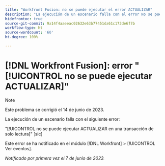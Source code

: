 ```yaml
---
title: "Workfront Fusion: no se puede ejecutar el error ACTUALIZAR"
description: "La ejecución de un escenario falla con el error No se puede ejecutar ACTUALIZAR en una transacción de solo lectura."
hidefromtoc: true
source-git-commit: 9a14f4aaeeac02632e63b77451da61c173de6f7b
workflow-type: ht
source-wordcount: '60'
ht-degree: 100%

---
```



# [!DNL Workfront Fusion]: error &quot;[!UICONTROL no se puede ejecutar ACTUALIZAR]&quot;

>[!NOTE]
>
>Este problema se corrigió el 14 de junio de 2023.

La ejecución de un escenario falla con el siguiente error:

&quot;[!UICONTROL no se puede ejecutar ACTUALIZAR en una transacción de solo lectura]&quot; [sic]

Este error se ha notificado en el módulo [!DNL Workfront] > [!UICONTROL Ver eventos].

_Notificado por primera vez el 7 de junio de 2023._

